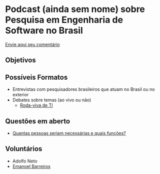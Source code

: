 # Podcast (ainda sem nome) sobre Pesquisa em Engenharia de Software no Brasil

[Envie aqui seu comentário](https://github.com/adolfont/podcast_es/issues/1)

## Objetivos


## Possíveis Formatos

- Entrevistas com pesquisadores brasileiros que atuam no Brasil ou no exterior
- Debates sobre temas (ao vivo ou não)
  - [Roda-viva de TI](https://twitter.com/1danilo/status/1251893146054807553)
  
## Questões em aberto

 - [Quantas pessoas seriam necessárias e quais funções?](https://twitter.com/leofernandesmo/status/1251888287209398272)
 
 ## Voluntários
 
 - Adolfo Neto
 - [Emanoel Barreiros](https://twitter.com/ebarreiros/status/1251296952442146818)
